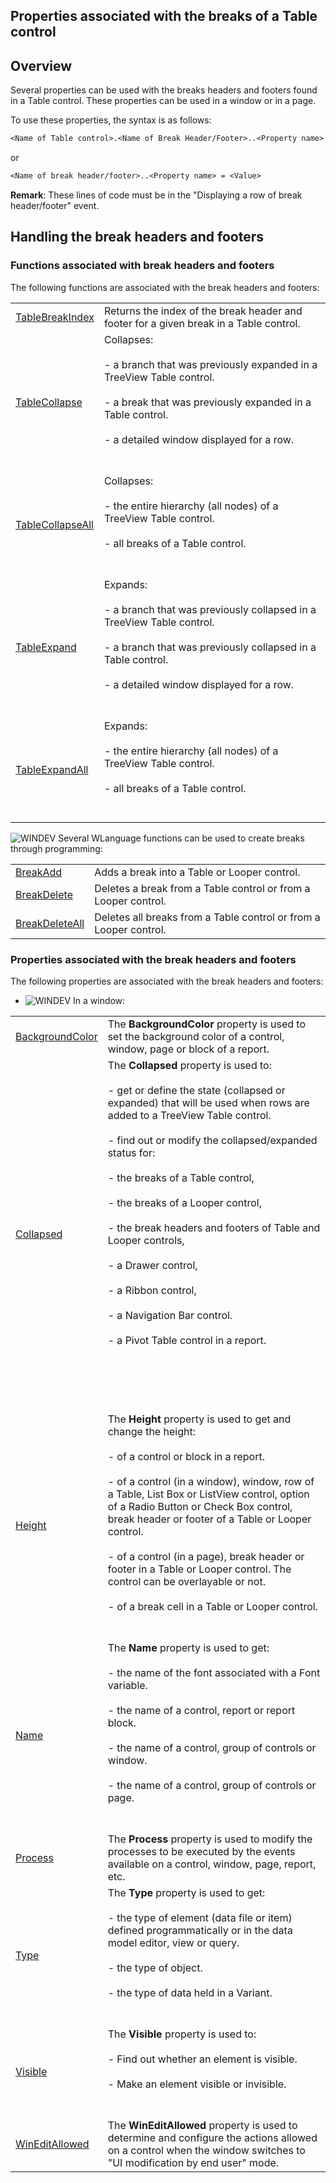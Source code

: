 
## Properties associated with the breaks of a Table control
			

<a name="NOTE1"></a>
<a name="NOTE1_1"></a>


## Overview
<a name="overview_ELTTEXTE000113"></a>
Several properties can be used with the breaks headers and footers found in a Table control. These properties can be used in a window or in a page. 

To use these properties, the syntax is as follows: 


```txt
<Name of Table control>.<Name of Break Header/Footer>..<Property name> = <Value>
```


or 


```txt
<Name of break header/footer>..<Property name> = <Value>
```


**Remark**: These lines of code must be in the "Displaying a row of break header/footer" event.





<a name="NOTE5"></a>
<a name="NOTE5_1"></a>


## Handling the break headers and footers
<a name="handling_the_break_headers_and_footers_ELTTEXTE000137"></a>


### Functions associated with break headers and footers
<a name="functions_associated_with_break_headers_and_footers_ELTPARAGRAPHE000027"></a>The following functions are associated with the break headers and footers:



|   |   |
| --- | --- |
| [TableBreakIndex](../WDLang1/1000018758.md) | Returns the index of the break header and footer for a given break in a Table control. |
| [TableCollapse](../WDLang1/1000010008.md) | Collapses:<br><br>- a branch that was previously expanded in a TreeView Table control. <br><br>- a break that was previously expanded in a Table control. <br><br>- a detailed window displayed for a row.<br><br><br> |
| [TableCollapseAll](../WDLang1/1000010003.md) | Collapses:<br><br>- the entire hierarchy (all nodes) of a TreeView Table control.<br><br>- all breaks of a Table control. <br><br><br> |
| [TableExpand](../WDLang1/1000010007.md) | Expands:<br><br>- a branch that was previously collapsed in a TreeView Table control. <br><br>- a branch that was previously collapsed in a Table control. <br><br>- a detailed window displayed for a row.<br><br><br> |
| [TableExpandAll](../WDLang1/1000010001.md) | Expands:<br><br>- the entire hierarchy (all nodes) of a TreeView Table control.<br><br>- all breaks of a Table control. <br><br><br> |





![WINDEV](https://doc.pcsoft.fr/ext/images/us/WD.png) Several WLanguage functions can be used to create breaks through programming: 



|   |   |
| --- | --- |
| [BreakAdd](../WDLang1/1000022737.md) | Adds a break into a Table or Looper control. |
| [BreakDelete](../WDLang1/1000022738.md) | Deletes a break from a Table control or from a Looper control. |
| [BreakDeleteAll](../WDLang1/1000022739.md) | Deletes all breaks from a Table control or from a Looper control. |




<a name="NOTE5_3"></a>


### Properties associated with the break headers and footers
<a name="properties_associated_with_the_break_headers_and_footers_ELTPARAGRAPHE000043"></a>

The following properties are associated with the break headers and footers:

- ![WINDEV](https://doc.pcsoft.fr/ext/images/us/WD.png) In a window: 
	


|   |   |
| --- | --- |
| [BackgroundColor](../Proprietes/2510022.md) | The **BackgroundColor** property is used to set the background color of a control, window, page or block of a report. |
| [Collapsed](../Proprietes/2513014.md) | The **Collapsed** property is used to:<br><br>	- get or define the state (collapsed or expanded) that will be used when rows are added to a TreeView Table control.<br><br>	- find out or modify the collapsed/expanded status for: <br><br>		- the breaks of a Table control,<br><br>		- the breaks of a Looper control,<br><br>		- the break headers and footers of Table and Looper controls,<br><br>		- a Drawer control,<br><br>		- a Ribbon control, <br><br>		- a Navigation Bar control. <br><br>		- a Pivot Table control in a report.<br><br><br><br><br><br> |
| [Height](../Proprietes/2510050.md) | The **Height** property is used to get and change the height:<br><br>	- of a control or block in a report.<br><br>	- of a control (in a window), window, row of a Table, List Box or ListView control, option of a Radio Button or Check Box control, break header or footer of a Table or Looper control.<br><br>	- of a control (in a page), break header or footer in a Table or Looper control. The control can be overlayable or not.<br><br>	- of a break cell in a Table or Looper control.<br><br><br> |
| [Name](../Proprietes/2510082.md) | The **Name** property is used to get:<br><br>	- the name of the font associated with a Font variable.<br><br>	- the name of a control, report or report block.<br><br>	- the name of a control, group of controls or window.<br><br>	- the name of a control, group of controls or page.<br><br><br> |
| [Process](../Proprietes/1000020878.md) | The **Process** property is used to modify the processes to be executed by the events available on a control, window, page, report, etc. |
| [Type](../Proprietes/2510131.md) | The **Type** property is used to get:<br><br>	- the type of element (data file or item) defined programmatically or in the data model editor, view or query.<br><br>	- the type of object.<br><br>	- the type of data held in a Variant.<br><br><br> |
| [Visible](../Proprietes/2510138.md) | The **Visible** property is used to:<br><br>	- Find out whether an element is visible.<br><br>	- Make an element visible or invisible.<br><br><br> |
| [WinEditAllowed](../Proprietes/1000021850.md) | The **WinEditAllowed** property is used to determine and configure the actions allowed on a control when the window switches to "UI modification by end user" mode. |





